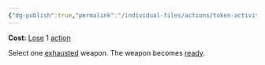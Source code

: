 ```yaml
---
{"dg-publish":true,"permalink":"/individual-files/actions/token-activities/reload/"}
---
```


**Cost:** [Lose](Loss.md) 1 [action](Actions.md)

Select one [exhausted](Exhausted.md) weapon. The weapon becomes [ready](Ready.md).